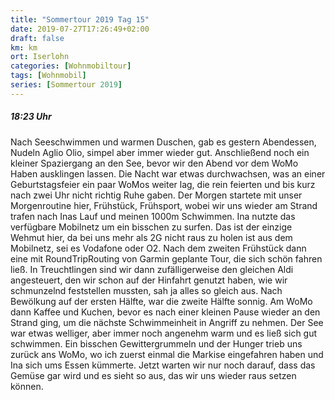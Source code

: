 ```yaml
---
title: "Sommertour 2019 Tag 15"
date: 2019-07-27T17:26:49+02:00
draft: false
km: km
ort: Iserlohn
categories: [Wohnmobiltour]
tags: [Wohnmobil]
series: [Sommertour 2019]
---
```


##### 18:23 Uhr

Nach Seeschwimmen und warmen Duschen, gab es gestern  Abendessen, Nudeln Aglio Olio, simpel aber immer wieder gut. Anschließend noch ein kleiner Spaziergang an den See, bevor wir den Abend vor dem WoMo Haben ausklingen lassen.<!-- more -->
Die Nacht war etwas durchwachsen, was an einer Geburtstagsfeier ein paar WoMos weiter lag, die rein feierten und bis kurz nach zwei Uhr nicht richtig Ruhe gaben.
Der Morgen startete mit unser Morgenroutine hier, Frühstück, Frühsport, wobei wir uns wieder am Strand trafen nach Inas Lauf und meinen 1000m Schwimmen. Ina nutzte das verfügbare Mobilnetz um ein bisschen zu surfen.
Das ist der einzige Wehmut hier, da bei uns mehr als 2G nicht raus zu holen ist aus dem Mobilnetz, sei es Vodafone oder O2.
Nach dem zweiten Frühstück dann eine mit RoundTripRouting von Garmin geplante Tour, die sich schön fahren ließ. In Treuchtlingen sind wir dann zufälligerweise den gleichen Aldi angesteuert, den wir schon auf der Hinfahrt genutzt haben, wie wir schmunzelnd feststellen mussten, sah ja alles so gleich aus. Nach Bewölkung auf der ersten Hälfte, war die zweite Hälfte sonnig. Am WoMo dann Kaffee und Kuchen, bevor es nach einer kleinen Pause wieder an den Strand ging, um die nächste Schwimmeinheit in Angriff zu nehmen. Der See war etwas welliger, aber immer noch angenehm warm und es ließ sich gut schwimmen. 
Ein bisschen Gewittergrummeln und der Hunger trieb uns zurück ans WoMo, wo ich zuerst einmal die Markise eingefahren haben und Ina sich ums Essen kümmerte.
Jetzt warten wir nur noch darauf, dass das Gemüse gar wird und es sieht so aus, das wir uns wieder raus setzen können.
